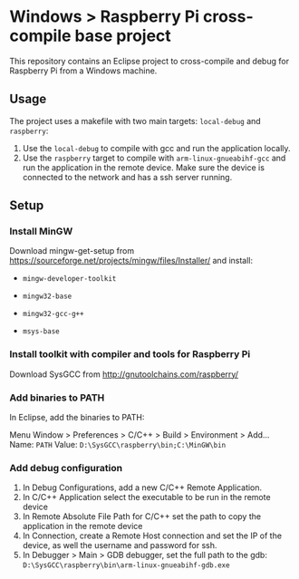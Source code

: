 # Windows > Raspberry Pi cross-compile base project

This repository contains an Eclipse project to cross-compile and debug for Raspberry Pi from a Windows machine.



## Usage

The project uses a makefile with two main targets: `local-debug` and `raspberry`:

1. Use the `local-debug` to compile with gcc and run the application locally. 
2. Use the `raspberry` target to compile with `arm-linux-gnueabihf-gcc` and run the application in the remote device. Make sure the device is connected to the network and has a ssh server running.



## Setup

### Install MinGW

Download mingw-get-setup from https://sourceforge.net/projects/mingw/files/Installer/ and install: 

* `mingw-developer-toolkit`

* `mingw32-base`

* `mingw32-gcc-g++`

* `msys-base`

  

### Install toolkit with compiler and tools for Raspberry Pi
Download SysGCC from http://gnutoolchains.com/raspberry/



### Add binaries to PATH

In Eclipse, add the binaries to PATH:

Menu Window > Preferences > C/C++ > Build > Environment > Add...
Name: `PATH`
Value: `D:\SysGCC\raspberry\bin;C:\MinGW\bin`



### Add debug configuration

1. In Debug Configurations, add a new C/C++ Remote Application.
2. In C/C++ Application select the executable to be run in the remote device
3. In Remote Absolute File Path for C/C++ set the path to copy the application in the remote device
4. In Connection, create a Remote Host connection and set the IP of the device, as well the username and password for ssh.
5. In Debugger > Main > GDB debugger, set the full path to the gdb: `D:\SysGCC\raspberry\bin\arm-linux-gnueabihf-gdb.exe`